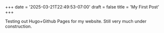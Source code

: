 +++
date = '2025-03-21T22:49:53-07:00'
draft = false
title = 'My First Post'
+++

Testing out Hugo+Github Pages for my website. Still very much under construction.